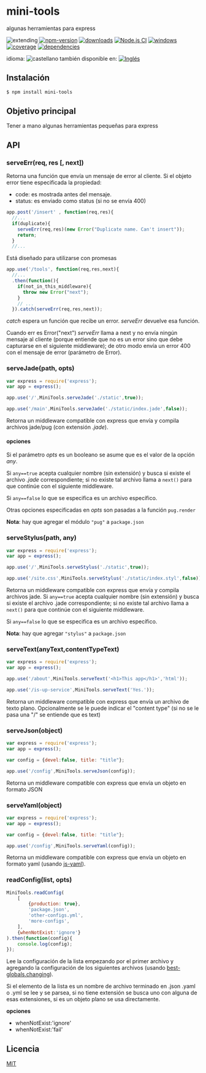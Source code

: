 <!--multilang v0 es:LEEME.md en:README.md -->
# mini-tools
<!--lang:es-->
algunas herramientas para express

<!--lang:en--]
mini tools for express and others

[!--lang:*-->

<!-- cucardas -->
![extending](https://img.shields.io/badge/stability-extending-orange.svg)
[![npm-version](https://img.shields.io/npm/v/mini-tools.svg)](https://npmjs.org/package/mini-tools)
[![downloads](https://img.shields.io/npm/dm/mini-tools.svg)](https://npmjs.org/package/mini-tools)
[![Node.js CI](https://github.com/codenautas/mini-tools/workflows/Node.js%20CI/badge.svg)](https://github.com/codenautas/mini-tools/actions/runs/404312223)
[![windows](https://ci.appveyor.com/api/projects/status/github/codenautas/mini-tools?svg=true)](https://ci.appveyor.com/project/codenautas/mini-tools)
[![coverage](https://img.shields.io/coveralls/codenautas/mini-tools/master.svg)](https://coveralls.io/r/codenautas/mini-tools)
[![dependencies](https://img.shields.io/david/codenautas/mini-tools.svg)](https://david-dm.org/codenautas/mini-tools)

<!--multilang buttons-->

idioma: ![castellano](https://raw.githubusercontent.com/codenautas/multilang/master/img/lang-es.png)
también disponible en:
[![Inglés](https://raw.githubusercontent.com/codenautas/multilang/master/img/lang-en.png)](README.md)

<!--lang:es-->
## Instalación
<!--lang:en--]
## Install
[!--lang:*-->

```sh
$ npm install mini-tools
```

<!--lang:es-->

## Objetivo principal

Tener a mano algunas herramientas pequeñas para express

<!--lang:en--]

## Main goal

Have some mini tools for express and others

[!--lang:*-->

## API

### serveErr(req, res [, next])

<!--lang:es-->

Retorna una función que envía un mensaje de error al cliente. 
Si el objeto error tiene especificada la propiedad:

  * code: es mostrada antes del mensaje. 
  * status: es enviado como status (si no se envía 400)

<!--lang:en--]

Returns a function that sends a error message to de front-end. 
If the error object has setted the property

  * code: is displayed before the message
  * status: is sended in the header (otherwise "400" is sended)

[!--lang:*-->

```js
app.post('/insert' , function(req,res){
  //...
  if(duplicate){
    serveErr(req,res)(new Error("Duplicate name. Can't insert"));
    return; 
  }
  //...
```

<!--lang:es-->

Está diseñado para utilizarse con promesas

<!--lang:en--]

It is promise friendly

[!--lang:*-->

```js
app.use('/tools', function(req,res,next){
  //...
  .then(function(){
    if(not_in_this_middleware){
      throw new Error("next");
    }
    // ...
  }).catch(serveErr(req,res,next)); 
```

<!--lang:es-->

*catch* espera un función que recibe un error. 
*serveErr* devuelve esa función. 

Cuando err es Error("next") *serveErr* llama a next y no envía ningún mensaje al cliente
(porque entiende que no es un error sino que debe capturarse en el siguiente middleware); 
de otro modo envía un error 400 con el mensaje de error (parámetro de Error). 

<!--lang:en--]

*catch* expects a function that receive an error. 
*serveErr* returns that function. 

When err is Error("next") *serveErr* calls next and does not send any result to de front-end; 
otherwise it sends a 400 error with the message and stack. 

[!--lang:*-->

### serveJade(path, opts)

```js
var express = require('express');
var app = express();

app.use('/',MiniTools.serveJade('./static',true));

app.use('/main',MiniTools.serveJade('./static/index.jade',false));
```

<!--lang:es-->

Retorna un middleware compatible con express que envía y compila archivos jade/pug (con extensión *.jade*). 

#### opciones

Si el parámetro *opts* es un booleano se asume que es el valor de la opción *any*. 

Si `any==true` acepta cualquier nombre (sin extensión) y busca si existe el archivo *.jade* correspondiente;
si no existe tal archivo llama a `next()` para que continúe con el siguiente middleware. 

Si `any==false` lo que se especifica es un archivo específico. 

Otras opciones especificadas en *opts* son pasadas a la función `pug.render`

**Nota**: hay que agregar el módulo `"pug"` a `package.json`

<!--lang:en--]

Returns an express middleware to serve jade files. 

If *opts* is boolean it will be the *any* option. 

If `any==true` it serves files adding .jade to req.path; and
if there is no jade file it call `next()`. 

If `any==false` it serves that specific file. 

Others options in *opts* are pased to `pug.render` function.

**Note**: for use serveJade you must include `"pug"` in `package.json`

[!--lang:*-->

### serveStylus(path, any)

```js
var express = require('express');
var app = express();

app.use('/',MiniTools.serveStylus('./static',true));

app.use('/site.css',MiniTools.serveStylus('./static/index.styl',false));
```

<!--lang:es-->

Retorna un middleware compatible con express que envía y compila archivos jade. 
Si `any==true` acepta cualquier nombre (sin extensión) y busca si existe el archivo .jade correspondiente;
si no existe tal archivo llama a `next()` para que continúe con el siguiente middleware. 

Si `any==false` lo que se especifica es un archivo específico. 

**Nota**: hay que agregar `"stylus"` a `package.json`

<!--lang:en--]

Returns an express middleware to serve jade files. 
If `any==true` it serves files adding .jade to req.path; and
if there is no jade file it call `next()`. 

If `any==false` it serves that specific file. 

**Note**: for use serveStylus you must include stylus in package.json

[!--lang:*-->

### serveText(anyText,contentTypeText)

```js
var express = require('express');
var app = express();

app.use('/about',MiniTools.serveText('<h1>This app</h1>','html'));

app.use('/is-up-service',MiniTools.serveText('Yes.'));
```

<!--lang:es-->

Retorna un middleware compatible con express que envía un archivo de texto plano. 
Opcionalmente se le puede indicar el "content type" (si no se le pasa una "/" se entiende que es text)

<!--lang:en--]

Returns an express middleware to serve pain text. 
Optionaly you can pass "content type".

[!--lang:*-->

### serveJson(object)

```js
var express = require('express');
var app = express();

var config = {devel:false, title: "title"};

app.use('/config',MiniTools.serveJson(config));
```

<!--lang:es-->

Retorna un middleware compatible con express que envía un objeto en formato JSON

<!--lang:en--]

Returns an express middleware to serve an object in JSON format.

[!--lang:*-->

### serveYaml(object)

```js
var express = require('express');
var app = express();

var config = {devel:false, title: "title"};

app.use('/config',MiniTools.serveYaml(config));
```

<!--lang:es-->

Retorna un middleware compatible con express que envía un objeto en formato yaml 
(usando [js-yaml](https:www.npmjs.com/package/js-yaml)).

<!--lang:en--]

Returns an express middleware to serve an object in yaml format
(using [js-yaml](https:www.npmjs.com/package/js-yaml)).

[!--lang:*-->

### readConfig(list, opts)

```js
MiniTools.readConfig(
    [
        {production: true},
        'package.json',
        'other-configs.yml',
        'more-configs',
    ],
    {whenNotExist:'ignore'}
).then(function(config){
    console.log(config);
});
```

<!--lang:es-->

Lee la configuración de la lista empezando por el primer archivo 
y agregando la configuración de los siguientes archivos 
(usando [best-globals.changing](https://www.npmjs.com/package/best-globals#changingoriginalconfig-changes-options)). 

Si el elemento de la lista es un nombre de archivo terminado en .json .yaml o .yml se lee y se parsea, 
si no tiene extensión se busca uno con alguna de esas extensiones,
si es un objeto plano se usa directamente.

**opciones** 
 * whenNotExist:'ignore'
 * whenNotExist:'fail'

<!--lang:en--]

Reads the chain of configuration merging with [best-globals.changing](https://www.npmjs.com/package/best-globals#changingoriginalconfig-changes-options).

If the list element is a fileName ending with .json .yaml o .yml, it reads and parse, 
if doesn't have extension it search first, 
if it is a plain object it uses directly.

**options** 
 * whenNotExist:'ignore'
 * whenNotExist:'fail'

<!--lang:es-->

## Licencia

<!--lang:en--]

## License

[!--lang:*-->

[MIT](LICENSE)


